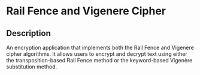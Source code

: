 # Rail Fence and Vigenere Cipher
## Description
An encryption application that implements both the Rail Fence and Vigenère cipher algorithms. It allows users to encrypt and decrypt text using either the transposition-based Rail Fence method or the keyword-based Vigenère substitution method.
